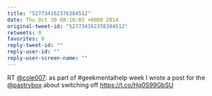 ```yaml
---
title: "527734162376384512"
date: Thu Oct 30 08:10:03 +0000 2014
original-tweet-id: "527734162376384512"
retweets: 0
favorites: 0
reply-tweet-id: ""
reply-user-id: ""
reply-user-screen-name: ""
---
```

RT <a href="https://twitter.com/cole007">@cole007</a>: as part of #geekmentalhelp week I wrote a post for the <a href="https://twitter.com/pastrybox">@pastrybox</a> about switching off <a href="https://t.co/Hq0S99GbSU">https://t.co/Hq0S99GbSU</a>

